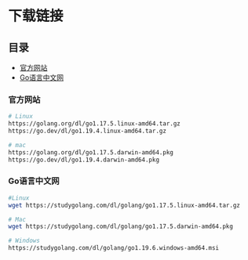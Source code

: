 # 下载链接

## 目录

-   [官方网站](#官方网站)
-   [Go语言中文网](#Go语言中文网)

### 官方网站

```bash
# Linux
https://golang.org/dl/go1.17.5.linux-amd64.tar.gz
https://go.dev/dl/go1.19.4.linux-amd64.tar.gz

# mac
https://golang.org/dl/go1.17.5.darwin-amd64.pkg
https://go.dev/dl/go1.19.4.darwin-amd64.pkg
```

### Go语言中文网

```bash
#Linux
wget https://studygolang.com/dl/golang/go1.17.5.linux-amd64.tar.gz

# Mac
wget https://studygolang.com/dl/golang/go1.17.5.darwin-amd64.pkg

# Windows
https://studygolang.com/dl/golang/go1.19.6.windows-amd64.msi
```
